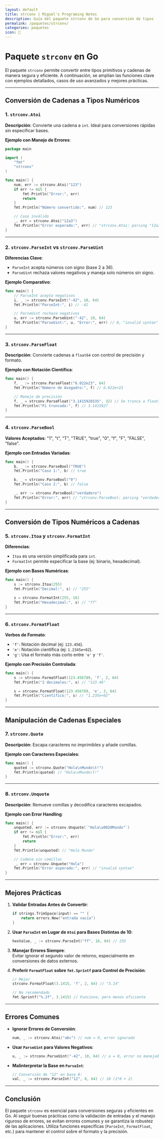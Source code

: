 ```yaml
---
layout: default
title: strconv | Miguel's Programing Notes
description: Guía del paquete strconv de Go para conversión de tipos
permalink: /paquetes/strconv/
categories: paquetes
icon: 🔢
---
```


# Paquete `strconv` en Go

El paquete `strconv` permite convertir entre tipos primitivos y cadenas de manera segura y eficiente. A continuación, se amplían las funciones clave con ejemplos detallados, casos de uso avanzados y mejores prácticas.  

---

## Conversión de Cadenas a Tipos Numéricos  

### 1. **`strconv.Atoi`**

**Descripción**: Convierte una cadena a `int`. Ideal para conversiones rápidas sin especificar bases.  

**Ejemplo con Manejo de Errores**:

```go  
package main  

import (  
    "fmt"  
    "strconv"  
)  

func main() {  
    num, err := strconv.Atoi("123")  
    if err != nil {  
        fmt.Println("Error:", err)  
        return  
    }  
    fmt.Println("Número convertido:", num) // 123  

    // Caso inválido  
    _, err = strconv.Atoi("12a3")  
    fmt.Println("Error esperado:", err) // "strconv.Atoi: parsing "12a3": invalid syntax"  
}  
```  

---

### 2. **`strconv.ParseInt`** vs **`strconv.ParseUint`**

**Diferencias Clave**:

- `ParseInt` acepta números con signo (base 2 a 36).  
- `ParseUint` rechaza valores negativos y maneja solo números sin signo.  

**Ejemplo Comparativo**:

```go  
func main() {  
    // ParseInt acepta negativos  
    i, _ := strconv.ParseInt("-42", 10, 64)  
    fmt.Println("ParseInt:", i) // -42  

    // ParseUint rechaza negativos  
    u, err := strconv.ParseUint("-42", 10, 64)  
    fmt.Println("ParseUint:", u, "Error:", err) // 0, "invalid syntax"  
}  
```  

---

### 3. **`strconv.ParseFloat`**

**Descripción**: Convierte cadenas a `float64` con control de precisión y formato.  

**Ejemplo con Notación Científica**:

```go  
func main() {  
    f, _ := strconv.ParseFloat("6.022e23", 64)  
    fmt.Println("Número de Avogadro:", f) // 6.022e+23  

    // Manejo de precisión  
    f, _ = strconv.ParseFloat("3.1415926535", 32) // Se trunca a float32  
    fmt.Println("Pi truncado:", f) // 3.1415927  
}  
```  

---

### 4. **`strconv.ParseBool`**

**Valores Aceptados**: "1", "t", "T", "TRUE", "true", "0", "f", "F", "FALSE", "false".  

**Ejemplo con Entradas Variadas**:

```go  
func main() {  
    b, _ := strconv.ParseBool("TRUE")  
    fmt.Println("Caso 1:", b) // true  

    b, _ = strconv.ParseBool("0")  
    fmt.Println("Caso 2:", b) // false  

    _, err := strconv.ParseBool("verdadero")  
    fmt.Println("Error:", err) // "strconv.ParseBool: parsing "verdadero": invalid syntax"  
}  
```  

---

## Conversión de Tipos Numéricos a Cadenas  

### 5. **`strconv.Itoa`** y **`strconv.FormatInt`**

**Diferencias**:

- `Itoa` es una versión simplificada para `int`.  
- `FormatInt` permite especificar la base (ej: binario, hexadecimal).  

**Ejemplo con Bases Numéricas**:

```go  
func main() {  
    s := strconv.Itoa(255)  
    fmt.Println("Decimal:", s) // "255"  

    s = strconv.FormatInt(255, 16)  
    fmt.Println("Hexadecimal:", s) // "ff"  
}  
```  

---

### 6. **`strconv.FormatFloat`**

**Verbos de Formato**:

- `'f'`: Notación decimal (ej: `123.456`).  
- `'e'`: Notación científica (ej: `1.2345e+02`).  
- `'g'`: Usa el formato más corto entre `'e'` y `'f'`.  

**Ejemplo con Precisión Controlada**:

```go  
func main() {  
    s := strconv.FormatFloat(123.456789, 'f', 2, 64)  
    fmt.Println("2 decimales:", s) // "123.46"  

    s = strconv.FormatFloat(123.456789, 'e', 3, 64)  
    fmt.Println("Científico:", s) // "1.235e+02"  
}  
```  

---

## Manipulación de Cadenas Especiales  

### 7. **`strconv.Quote`**

**Descripción**: Escapa caracteres no imprimibles y añade comillas.  

**Ejemplo con Caracteres Especiales**:

```go  
func main() {  
    quoted := strconv.Quote("Hola\nMundo\t!")  
    fmt.Println(quoted) // "Hola\nMundo\t!"  
}  
```  

---

### 8. **`strconv.Unquote`**

**Descripción**: Remueve comillas y decodifica caracteres escapados.  

**Ejemplo con Error Handling**:

```go  
func main() {  
    unquoted, err := strconv.Unquote(`"Hola\u0020Mundo"`)  
    if err != nil {  
        fmt.Println("Error:", err)  
        return  
    }  
    fmt.Println(unquoted) // "Hola Mundo"  

    // Cadena sin comillas  
    _, err = strconv.Unquote("Hola")  
    fmt.Println("Error esperado:", err) // "invalid syntax"  
}  
```  

---

## Mejores Prácticas  

1. **Validar Entradas Antes de Convertir**:

   ```go  
   if strings.TrimSpace(input) == "" {  
       return errors.New("entrada vacía")  
   }  
   ```  

2. **Usar `ParseInt` en Lugar de `Atoi` para Bases Distintas de 10**:

   ```go  
   hexValue, _ := strconv.ParseInt("ff", 16, 64) // 255  
   ```  

3. **Manejar Errores Siempre**:  
   Evitar ignorar el segundo valor de retorno, especialmente en conversiones de datos externos.  

4. **Preferir `FormatFloat` sobre `fmt.Sprintf` para Control de Precisión**:

   ```go  
   // Mejor  
   strconv.FormatFloat(3.1415, 'f', 2, 64) // "3.14"  

   // No recomendado  
   fmt.Sprintf("%.2f", 3.1415) // Funciona, pero menos eficiente  
   ```  

---

## Errores Comunes  

- **Ignorar Errores de Conversión**:

  ```go  
  num, _ := strconv.Atoi("abc") // num = 0, error ignorado  
  ```  

- **Usar `ParseUint` para Valores Negativos**:

  ```go  
  u, _ := strconv.ParseUint("-42", 10, 64) // u = 0, error no manejado  
  ```  

- **Malinterpretar la Base en `ParseInt`**:

  ```go  
  // Conversión de "12" en base 8:  
  val, _ := strconv.ParseInt("12", 8, 64) // 10 (1*8 + 2)  
  ```  

---

## Conclusión

El paquete `strconv` es esencial para conversiones seguras y eficientes en Go. Al seguir buenas prácticas como la validación de entradas y el manejo riguroso de errores, se evitan errores comunes y se garantiza la robustez de las aplicaciones. Utiliza funciones específicas (`ParseInt`, `FormatFloat`, etc.) para mantener el control sobre el formato y la precisión.  
